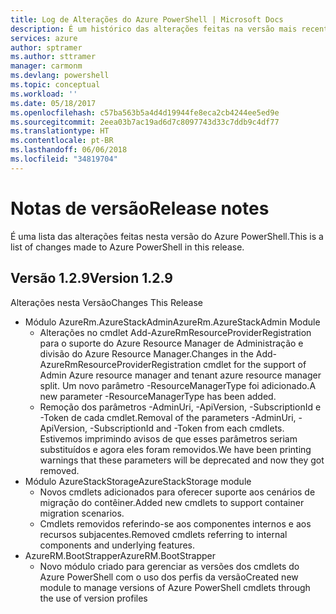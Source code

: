```yaml
---
title: Log de Alterações do Azure PowerShell | Microsoft Docs
description: É um histórico das alterações feitas na versão mais recente do Azure PowerShell.
services: azure
author: sptramer
ms.author: sttramer
manager: carmonm
ms.devlang: powershell
ms.topic: conceptual
ms.workload: ''
ms.date: 05/18/2017
ms.openlocfilehash: c57ba563b5a4d4d19944fe8eca2cb4244ee5ed9e
ms.sourcegitcommit: 2eea03b7ac19ad6d7c8097743d33c7ddb9c4df77
ms.translationtype: HT
ms.contentlocale: pt-BR
ms.lasthandoff: 06/06/2018
ms.locfileid: "34819704"
---
```

# <a name="release-notes"></a><span data-ttu-id="ecaf3-103">Notas de versão</span><span class="sxs-lookup"><span data-stu-id="ecaf3-103">Release notes</span></span>

<span data-ttu-id="ecaf3-104">É uma lista das alterações feitas nesta versão do Azure PowerShell.</span><span class="sxs-lookup"><span data-stu-id="ecaf3-104">This is a list of changes made to Azure PowerShell in this release.</span></span>

## <a name="version-129"></a><span data-ttu-id="ecaf3-105">Versão 1.2.9</span><span class="sxs-lookup"><span data-stu-id="ecaf3-105">Version 1.2.9</span></span>

<span data-ttu-id="ecaf3-106">Alterações nesta Versão</span><span class="sxs-lookup"><span data-stu-id="ecaf3-106">Changes This Release</span></span>

* <span data-ttu-id="ecaf3-107">Módulo AzureRm.AzureStackAdmin</span><span class="sxs-lookup"><span data-stu-id="ecaf3-107">AzureRm.AzureStackAdmin Module</span></span>
    + <span data-ttu-id="ecaf3-108">Alterações no cmdlet Add-AzureRmResourceProviderRegistration para o suporte do Azure Resource Manager de Administração e divisão do Azure Resource Manager.</span><span class="sxs-lookup"><span data-stu-id="ecaf3-108">Changes in the Add-AzureRmResourceProviderRegistration cmdlet for the support of Admin Azure resource manager and tenant azure resource manager split.</span></span> <span data-ttu-id="ecaf3-109">Um novo parâmetro -ResourceManagerType foi adicionado.</span><span class="sxs-lookup"><span data-stu-id="ecaf3-109">A new parameter -ResourceManagerType has been added.</span></span>
    + <span data-ttu-id="ecaf3-110">Remoção dos parâmetros -AdminUri, -ApiVersion, -SubscriptionId e -Token de cada cmdlet.</span><span class="sxs-lookup"><span data-stu-id="ecaf3-110">Removal of the parameters -AdminUri, -ApiVersion, -SubscriptionId and -Token from each cmdlets.</span></span> <span data-ttu-id="ecaf3-111">Estivemos imprimindo avisos de que esses parâmetros seriam substituídos e agora eles foram removidos.</span><span class="sxs-lookup"><span data-stu-id="ecaf3-111">We have been printing warnings that these parameters will be deprecated and now they got removed.</span></span>
* <span data-ttu-id="ecaf3-112">Módulo AzureStackStorage</span><span class="sxs-lookup"><span data-stu-id="ecaf3-112">AzureStackStorage module</span></span>
    + <span data-ttu-id="ecaf3-113">Novos cmdlets adicionados para oferecer suporte aos cenários de migração do contêiner.</span><span class="sxs-lookup"><span data-stu-id="ecaf3-113">Added new cmdlets to support container migration scenarios.</span></span>
    + <span data-ttu-id="ecaf3-114">Cmdlets removidos referindo-se aos componentes internos e aos recursos subjacentes.</span><span class="sxs-lookup"><span data-stu-id="ecaf3-114">Removed cmdlets referring to internal components and underlying features.</span></span>
* <span data-ttu-id="ecaf3-115">AzureRM.BootStrapper</span><span class="sxs-lookup"><span data-stu-id="ecaf3-115">AzureRM.BootStrapper</span></span>
    + <span data-ttu-id="ecaf3-116">Novo módulo criado para gerenciar as versões dos cmdlets do Azure PowerShell com o uso dos perfis da versão</span><span class="sxs-lookup"><span data-stu-id="ecaf3-116">Created new module to manage versions of Azure PowerShell cmdlets through the use of version profiles</span></span>